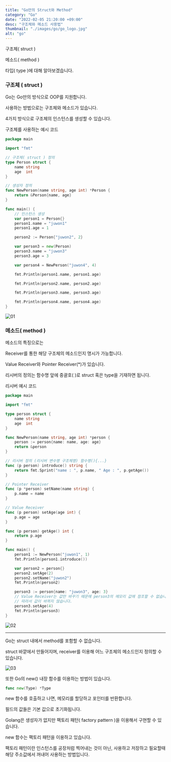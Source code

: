 ```yaml
---
title: "Go만의 Struct와 Method"
category: "Go"
date: "2022-02-05 21:20:00 +09:00"
desc: "구조체와 메소드 사용법"
thumbnail: "./images/go/go_logo.jpg"
alt: "go"
---
```


구조체( struct )

메소드( method )

타입( type )에 대해 알아보겠습니다.

### 구조체 ( struct )
Go는 Go만의 방식으로 OOP를 지원합니다. 

사용하는 방법으로는 구조체와 메소드가 있습니다.

4가지 방식으로 구조체의 인스턴스를 생성할 수 있습니다.

구조체를 사용하는 예시 코드 

```go
package main

import "fmt"

// 구조체( struct ) 정의
type Person struct {
	name string
	age  int
}

// 생성자 정의
func NewPerson(name string, age int) *Person {
	return &Person{name, age}
}

func main() {
	// 인스턴스 생성
	var person1 = Person{}
	person1.name = "juwon1"
	person1.age = 1

	person2 := Person{"juwon2", 2}

	var person3 = new(Person)
	person3.name = "juwon3"
	person3.age = 3

	var person4 = NewPerson("juwon4", 4)

	fmt.Println(person1.name, person1.age)

	fmt.Println(person2.name, person2.age)

	fmt.Println(person3.name, person3.age)

	fmt.Println(person4.name, person4.age)
}
```
![01](https://user-images.githubusercontent.com/85836879/172331700-09d9dd50-8023-4cce-91a0-e35d6196c4c5.png)

### 메소드( method )

메소드의 특징으로는

Receiver를 통한 해당 구조체의 메소드인지 명시가 가능합니다.

Value Receiver와 Pointer Receiver(\*)가 있습니다.

리시버의 정의는 함수명 앞에 중괄호( )로 struct 혹은 type을 기재하면 됩니다.

리시버 예시 코드

```go
package main

import "fmt"

type person struct {
	name string
	age  int
}

func NewPerson(name string, age int) *person {
	person := person{name: name, age: age}
	return &person
}

// 리시버 정의 (리시버 변수명 구조체명) 함수명(){...}
func (p person) introduce() string {
	return fmt.Sprint("name : ", p.name, " Age : ", p.getAge())
}

// Pointer Receiver
func (p *person) setName(name string) {
	p.name = name
}

// Value Receiver
func (p person) setAge(age int) {
	p.age = age
}

func (p person) getAge() int {
	return p.age
}

func main() {
	person1 := NewPerson("juwon1", 1)
	fmt.Println(person1.introduce())

	var person2 = person{}
	person2.setAge(2)
	person2.setName("juwon2")
	fmt.Println(person2)

	person3 := person{name: "juwon3", age: 3}
	// Value Receiver는 값만 바꾸기 때문에 person3의 메모리 값에 참조할 수 없습니다.
    // 따라서 값이 바뀌지 않습니다.
    person3.setAge(4)
	fmt.Println(person3)
}
```

![02](https://user-images.githubusercontent.com/85836879/172331693-cf2a3113-154d-410f-9664-16ef0f0843d7.png)

---

Go는 struct 내에서 method를 포함할 수 없습니다.

struct 바깥에서 만들어지며, receiver를 이용해 어느 구조체의 메소드인지 정의할 수 있습니다.

![03](https://user-images.githubusercontent.com/85836879/172331678-9ab29842-2bf1-4081-87ca-42c8961cb09b.png)

또한 Go의 new() 내장 함수를 이용하는 방법이 있습니다.

```go
func new(Type) *Type
```

new 함수를 호출하고 나면, 메모리를 할당하고 포인터를 반환합니다.

필드의 값들은 기본 값으로 초기화됩니다.

Golang은 생성자가 없지만 팩토리 패턴( factory pattern )을 이용해서 구현할 수 있습니다.

new 함수는 팩토리 패턴을 이용하고 있습니다.

팩토리 패턴이란 인스턴스를 공장처럼 찍어내는 것이 아닌, 사용하고 저장하고 필요할때 해당 주소값에서 꺼내어 사용하는 방법입니다.